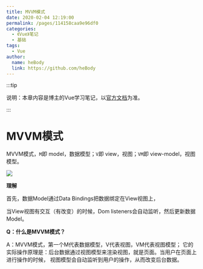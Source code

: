 ```yaml
---
title: MVVM模式
date: 2020-02-04 12:19:00
permalink: /pages/114158caa9e96df0
categories:
  - 《Vue》笔记
  - 基础
tags:
  - Vue
author:
  name: heBody
  link: https://github.com/heBody
---
```

:::tip

说明：本章内容是博主的Vue学习笔记，以[官方文档](https://cn.vuejs.org/v2/guide/)为准。

:::



# MVVM模式

MVVM模式，`M`即 model，数据模型；`V`即 view，视图；`VM`即 view-model，视图模型。
<!-- more -->
![](https://cdn.jsdelivr.net/gh/xugaoyi/image_store/blog/20200204123438.png)

**理解**

首先，数据Model通过Data Bindings把数据绑定在View视图上，

当View视图有交互（有改变）的时候，Dom listeners会自动监听，然后更新数据Model。





**Q：什么是MVVM模式？**

A：MVVM模式，第一个M代表数据模型，V代表视图，VM代表视图模型；
它的实际操作原理是：后台数据通过视图模型来渲染视图，就是页面。当用户在页面上进行操作的时候，
视图模型会自动监听到用户的操作，从而改变后台数据。
